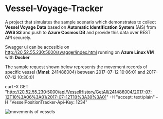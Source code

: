 # Vessel-Voyage-Tracker
A project that simulates the sample scenario which demonstrates to collect **Vessel Voyage Data** based on **Automatic Identification System** (AIS) from **AWS S3** and push to **Azure Cosmos DB** and provide this data over REST API securely.

Swagger ui can be accesible on http://20.52.55.230:5000/swagger/index.html running on **Azure Linux VM** with **Docker**

The sample request shown below represents the movement records of specific vessel (**Mmsi**: 241486004) between 2017-07-12 10:06:01 and 2017-07-12 10:30:01

curl -X GET "http://20.52.55.230:5000/api/VesselHistory/GetAll/241486004/2017-07-12T10%3A06%3A01/2017-07-12T10%3A30%3A01" -H "accept: text/plain" -H "VesselPositionTracker-Api-Key: 1234"



![movements of vessels](https://repository-images.githubusercontent.com/282163349/cfba2600-cdd6-11ea-8988-c5fd78ab7152)
